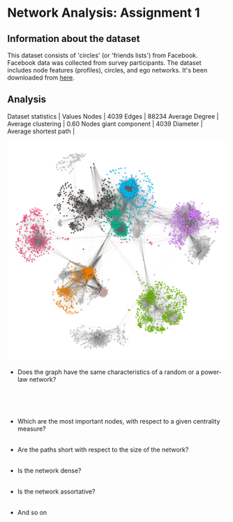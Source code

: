 # Network Analysis: Assignment 1

## Information about the dataset
This dataset consists of 'circles' (or 'friends lists') from Facebook. Facebook data was collected from survey participants. The dataset includes node features (profiles), circles, and ego networks.
It's been downloaded from [here](https://snap.stanford.edu/data/ego-Facebook.html).

## Analysis

Dataset statistics | Values
Nodes | 4039
Edges | 88234
Average Degree | 
Average clustering | 0.60
Nodes giant component | 4039
Diameter |
Average shortest path |


<!-- Uncomment on github ![alt text](https://github.com/LazyRacc00n/NetworkAnalysis_1Assignment/blob/main/images/Facebooks_circles.png) -->
![alt text](images\Facebooks_circles.png)

- Does the graph have the same characteristics of a random or a power-law network?
  </br></br>
  
  </br></br>
- Which are the most important nodes, with respect to a given centrality measure?
  </br></br>
- Are the paths short with respect to the size of the network?
  </br></br>
- Is the network dense?
  </br></br>
- Is the network assortative?
  </br></br>
- And so on